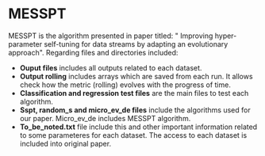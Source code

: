 # MESSPT

MESSPT is the algorithm presented in paper titled: " Improving hyper-parameter self-tuning for data streams by adapting an evolutionary approach". Regarding files and directories included:

  - **Ouput files** includes all outputs related to each dataset.
  - **Output rolling** includes arrays which are saved from each run. It allows check how the metric (rolling) evolves with the progress of time.
  - **Classification and regression test files** are the main files to test each algorithm. 
  - **Sspt, random\_s and micro\_ev\_de files** include the algorithms used for our paper. Micro\_ev\_de includes MESSPT algorithm.
  - **To\_be\_noted.txt** file include this and other important information related to some parameteres for each dataset. The access to each dataset is included into original paper.
  
 
